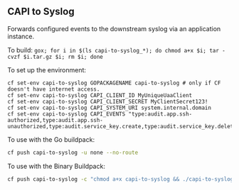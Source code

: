 ## CAPI to Syslog

Forwards configured events to the downstream syslog via an application instance.

To build: `gox; for i in $(ls capi-to-syslog_*); do chmod a+x $i; tar -cvzf $i.tar.gz $i; rm $i; done`

To set up the environment:
```
cf set-env capi-to-syslog GOPACKAGENAME capi-to-syslog # only if CF doesn't have internet access.
cf set-env capi-to-syslog CAPI_CLIENT_ID MyUniqueUaaClient
cf set-env capi-to-syslog CAPI_CLIENT_SECRET MyClientSecret123!
cf set-env capi-to-syslog CAPI_SYSTEM_URI system.internal.domain
cf set-env capi-to-syslog CAPI_EVENTS "type:audit.app.ssh-authorized,type:audit.app.ssh-unauthorized,type:audit.service_key.create,type:audit.service_key.delete,type:audit.space.create,type:audit.app.create,type:audit.app.update"
```

To use with the Go buildpack:
```bash
cf push capi-to-syslog -u none --no-route
```

To use with the Binary Buildpack:
```bash
cf push capi-to-syslog -c "chmod a+x capi-to-syslog && ./capi-to-syslog" --no-route -u none
```

